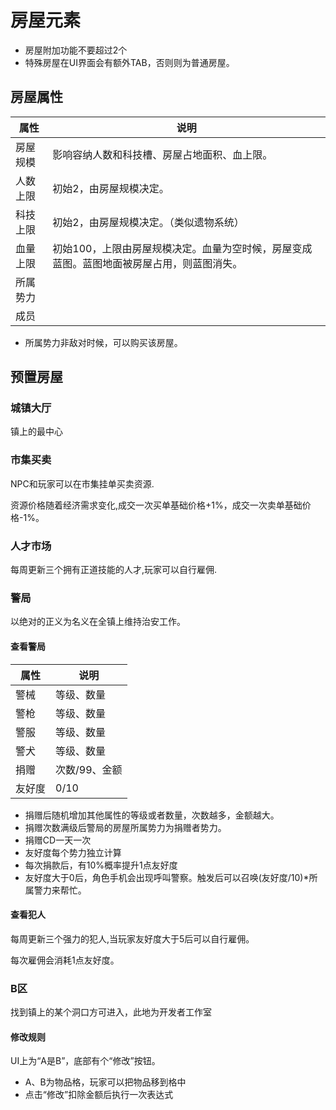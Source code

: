 # 房屋元素

- 房屋附加功能不要超过2个
- 特殊房屋在UI界面会有额外TAB，否则则为普通房屋。

## 房屋属性

| 属性     | 说明                                                         |
| -------- | ------------------------------------------------------------ |
| 房屋规模 | 影响容纳人数和科技槽、房屋占地面积、血上限。                 |
| 人数上限 | 初始2，由房屋规模决定。                                      |
| 科技上限 | 初始2，由房屋规模决定。（类似遗物系统）                      |
| 血量上限 | 初始100，上限由房屋规模决定。血量为空时候，房屋变成蓝图。蓝图地面被房屋占用，则蓝图消失。 |
| 所属势力 |                                                              |
| 成员     |                                                              |

- 所属势力非敌对时候，可以购买该房屋。

## 预置房屋

### 城镇大厅

镇上的最中心

### 市集买卖

NPC和玩家可以在市集挂单买卖资源.

资源价格随着经济需求变化,成交一次买单基础价格+1%，成交一次卖单基础价格-1%。

### 人才市场

每周更新三个拥有正道技能的人才,玩家可以自行雇佣.

### 警局

以绝对的正义为名义在全镇上维持治安工作。

#### 查看警局

| 属性   | 说明          |
| ------ | ------------- |
| 警械   | 等级、数量    |
| 警枪   | 等级、数量    |
| 警服   | 等级、数量    |
| 警犬   | 等级、数量    |
| 捐赠   | 次数/99、金额 |
| 友好度 | 0/10          |

- 捐赠后随机增加其他属性的等级或者数量，次数越多，金额越大。
- 捐赠次数满级后警局的房屋所属势力为捐赠者势力。
- 捐赠CD一天一次
- 友好度每个势力独立计算
- 每次捐款后，有10%概率提升1点友好度
- 友好度大于0后，角色手机会出现呼叫警察。触发后可以召唤(友好度/10)*所属警力来帮忙。

#### 查看犯人

每周更新三个强力的犯人,当玩家友好度大于5后可以自行雇佣。

每次雇佣会消耗1点友好度。

### B区

找到镇上的某个洞口方可进入，此地为开发者工作室

#### 修改规则

UI上为“A是B”，底部有个“修改”按钮。

- A、B为物品格，玩家可以把物品移到格中
- 点击“修改”扣除金额后执行一次表达式
